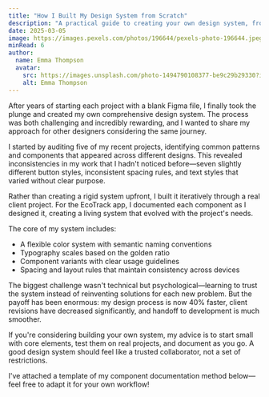 ```yaml
---
title: "How I Built My Design System from Scratch"
description: "A practical guide to creating your own design system, from initial audit to implementation, and the lessons learned along the way."
date: 2025-03-05
image: https://images.pexels.com/photos/196644/pexels-photo-196644.jpeg?auto=compress&cs=tinysrgb&w=1260&h=750&dpr=1
minRead: 6
author:
  name: Emma Thompson
  avatar:
    src: https://images.unsplash.com/photo-1494790108377-be9c29b29330?ixlib=rb-1.2.1&ixid=eyJhcHBfaWQiOjEyMDd9&auto=format&fit=facearea&facepad=2&w=256&h=256&q=80
    alt: Emma Thompson
---
```


After years of starting each project with a blank Figma file, I finally took the plunge and created my own comprehensive design system. The process was both challenging and incredibly rewarding, and I wanted to share my approach for other designers considering the same journey.

I started by auditing five of my recent projects, identifying common patterns and components that appeared across different designs. This revealed inconsistencies in my work that I hadn't noticed before—seven slightly different button styles, inconsistent spacing rules, and text styles that varied without clear purpose.

Rather than creating a rigid system upfront, I built it iteratively through a real client project. For the EcoTrack app, I documented each component as I designed it, creating a living system that evolved with the project's needs.

The core of my system includes:
- A flexible color system with semantic naming conventions
- Typography scales based on the golden ratio
- Component variants with clear usage guidelines
- Spacing and layout rules that maintain consistency across devices

The biggest challenge wasn't technical but psychological—learning to trust the system instead of reinventing solutions for each new problem. But the payoff has been enormous: my design process is now 40% faster, client revisions have decreased significantly, and handoff to development is much smoother.

If you're considering building your own system, my advice is to start small with core elements, test them on real projects, and document as you go. A good design system should feel like a trusted collaborator, not a set of restrictions.

I've attached a template of my component documentation method below—feel free to adapt it for your own workflow!
